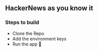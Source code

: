 ## HackerNews as you know it



### Steps to build

- Clone the Repo
- Add the environment keys 
- Run the app 🚀
